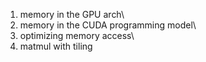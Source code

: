 1. memory in the GPU arch\
2. memory in the CUDA programming model\
3. optimizing memory access\
4. matmul with tiling